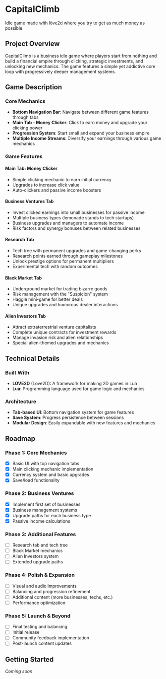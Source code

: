 # CapitalClimb
Idle game made with löve2d where you try to get as much money as possible

## Project Overview
CapitalClimb is a business idle game where players start from nothing and build a financial empire through clicking, strategic investments, and unlocking new mechanics. The game features a simple yet addictive core loop with progressively deeper management systems.

## Game Description

### Core Mechanics
- **Bottom Navigation Bar**: Navigate between different game features through tabs
- **Main Tab - Money Clicker**: Click to earn money and upgrade your clicking power
- **Progression System**: Start small and expand your business empire
- **Multiple Income Streams**: Diversify your earnings through various game mechanics

### Game Features

#### Main Tab: Money Clicker
- Simple clicking mechanic to earn initial currency
- Upgrades to increase click value
- Auto-clickers and passive income boosters

#### Business Ventures Tab
- Invest clicked earnings into small businesses for passive income
- Multiple business types (lemonade stands to tech startups)
- Business upgrades and managers to automate income
- Risk factors and synergy bonuses between related businesses

#### Research Tab
- Tech tree with permanent upgrades and game-changing perks
- Research points earned through gameplay milestones
- Unlock prestige options for permanent multipliers
- Experimental tech with random outcomes

#### Black Market Tab
- Underground market for trading bizarre goods
- Risk management with the "Suspicion" system
- Haggle mini-game for better deals
- Unique upgrades and humorous dealer interactions

#### Alien Investors Tab
- Attract extraterrestrial venture capitalists
- Complete unique contracts for investment rewards
- Manage invasion risk and alien relationships
- Special alien-themed upgrades and mechanics

## Technical Details

### Built With
- **LÖVE2D** (Love2D): A framework for making 2D games in Lua
- **Lua**: Programming language used for game logic and mechanics

### Architecture
- **Tab-based UI**: Bottom navigation system for game features
- **Save System**: Progress persistence between sessions
- **Modular Design**: Easily expandable with new features and mechanics

## Roadmap

### Phase 1: Core Mechanics
- [x] Basic UI with top navigation tabs
- [x] Main clicking mechanic implementation
- [x] Currency system and basic upgrades
- [x] Save/load functionality

### Phase 2: Business Ventures
- [x] Implement first set of businesses
- [x] Business management systems
- [x] Upgrade paths for each business type
- [x] Passive income calculations

### Phase 3: Additional Features
- [ ] Research tab and tech tree
- [ ] Black Market mechanics
- [ ] Alien Investors system
- [ ] Extended upgrade paths

### Phase 4: Polish & Expansion
- [ ] Visual and audio improvements
- [ ] Balancing and progression refinement
- [ ] Additional content (more businesses, techs, etc.)
- [ ] Performance optimization

### Phase 5: Launch & Beyond
- [ ] Final testing and balancing
- [ ] Initial release
- [ ] Community feedback implementation
- [ ] Post-launch content updates

## Getting Started
*Coming soon*


